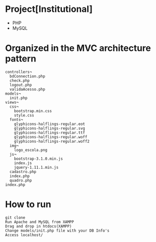 # Project[Institutional]

* PHP
* MySQL

# Organized in the MVC architecture pattern
```
controllers¬
  bdConnection.php
  check.php
  logout.php
  validaAcesso.php
models¬
  init.php
views¬
  css¬
    bootstrap.min.css
    style.css
  fonts¬
    glyphicons-halflings-regular.eot
    glyphicons-halflings-regular.svg
    glyphicons-halflings-regular.ttf
    glyphicons-halflings-regular.woff
    glyphicons-halflings-regular.woff2
  img¬
    logo_escola.png
  js¬
    bootstrap-3.1.0.min.js
    index.js
    jquery-1.11.1.min.js
  cadastro.php
  index.php
  quadro.php
index.php
```

# How to run
```
git clone
Run Apache and MySQL from XAMPP
Drag and drop in htdocs(XAMPP)
Change models/init.php file with your DB Info's
Access localhost/
```
